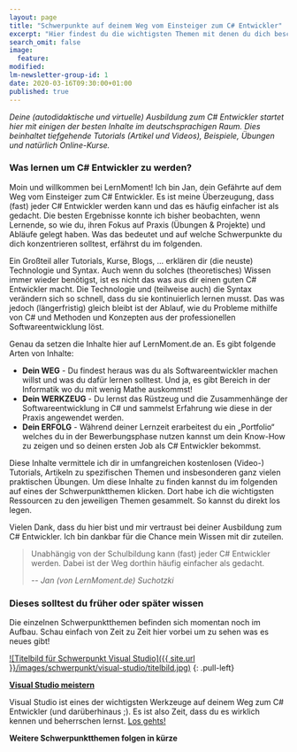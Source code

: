 ```yaml
---
layout: page
title: "Schwerpunkte auf deinem Weg vom Einsteiger zum C# Entwickler"
excerpt: "Hier findest du die wichtigsten Themen mit denen du dich beschäftigen solltest auf deinem persönlichem Weg vom Einsteiger zum C# Entwickler!"
search_omit: false
image:
  feature: 
modified:
lm-newsletter-group-id: 1
date: 2020-03-16T09:30:00+01:00
published: true
---
```


*Deine (autodidaktische und virtuelle) Ausbildung zum C# Entwickler startet hier mit einigen der besten Inhalte im deutschsprachigen Raum. Dies beinhaltet tiefgehende Tutorials (Artikel und Videos), Beispiele, Übungen und natürlich Online-Kurse.*

### Was lernen um C# Entwickler zu werden?

Moin und willkommen bei LernMoment! Ich bin Jan, dein Gefährte auf dem Weg vom Einsteiger zum C# Entwickler. Es ist meine Überzeugung, dass (fast) jeder C# Entwickler werden kann und das es häufig einfacher ist als gedacht. Die besten Ergebnisse konnte ich bisher beobachten, wenn Lernende, so wie du, ihren Fokus auf Praxis (Übungen & Projekte) und Abläufe gelegt haben. Was das bedeutet und auf welche Schwerpunkte du dich konzentrieren solltest, erfährst du im folgenden.

Ein Großteil aller Tutorials, Kurse, Blogs, ... erklären dir (die neuste) Technologie und Syntax. Auch wenn du solches (theoretisches) Wissen immer wieder benötigst, ist es nicht das was aus dir einen guten C# Entwickler macht. Die Technologie und (teilweise auch) die Syntax verändern sich so schnell, dass du sie kontinuierlich lernen musst. Das was jedoch (längerfristig) gleich bleibt ist der Ablauf, wie du Probleme mithilfe von C# und Methoden und Konzepten aus der professionellen Softwareentwicklung löst.

Genau da setzen die Inhalte hier auf LernMoment.de an. Es gibt folgende Arten von Inhalte:
- **Dein WEG** - Du findest heraus was du als Softwareentwickler machen willst und was du dafür lernen solltest. Und ja, es gibt Bereich in der Informatik wo du mit wenig Mathe auskommst!
- **Dein WERKZEUG** - Du lernst das Rüstzeug und die Zusammenhänge der Softwareentwicklung in C# und sammelst Erfahrung wie diese in der Praxis angewendet werden.
- **Dein ERFOLG** - Während deiner Lernzeit erarbeitest du ein „Portfolio“ welches du in der Bewerbungsphase nutzen kannst um dein Know-How zu zeigen und so deinen ersten Job als C# Entwickler bekommst.

Diese Inhalte vermittele ich dir in umfangreichen kostenlosen (Video-) Tutorials, Artikeln zu spezifischen Themen und insbesonderen ganz vielen praktischen Übungen. Um diese Inhalte zu finden kannst du im folgenden auf eines der Schwerpunktthemen klicken. Dort habe ich die wichtigsten Ressourcen zu den jeweiligen Themen gesammelt. So kannst du direkt los legen.

Vielen Dank, dass du hier bist und mir vertraust bei deiner Ausbildung zum C# Entwickler. Ich bin dankbar für die Chance mein Wissen mit dir zuteilen.

> Unabhängig von der Schulbildung kann (fast) jeder C# Entwickler werden. Dabei ist der Weg dorthin häufig einfacher als gedacht.
>
> -- <cite>Jan (von LernMoment.de) Suchotzki</cite>

### Dieses solltest du früher oder später wissen
Die einzelnen Schwerpunktthemen befinden sich momentan noch im Aufbau. Schau einfach von Zeit zu Zeit hier vorbei um zu sehen was es neues gibt!

[![Titelbild für Schwerpunkt Visual Studio]({{ site.url }}/images/schwerpunkt/visual-studio/titelbild.jpg)](/schwerpunkt/visual-studio/)
{: .pull-left}

[**Visual Studio meistern**](/schwerpunkt/visual-studio/)

Visual Studio ist eines der wichtigsten Werkzeuge auf deinem Weg zum C# Entwickler (und darüberhinaus ;). Es ist also Zeit, dass du es wirklich kennen und beherrschen lernst. [Los gehts!](/schwerpunkt/visual-studio/)



**Weitere Schwerpunktthemen folgen in kürze**

